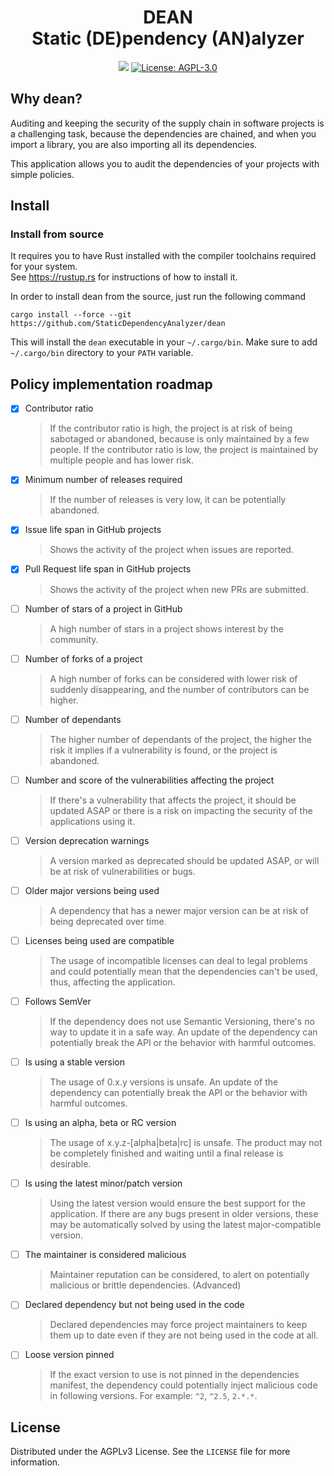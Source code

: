 <h1 align="center" style="border-bottom: none">
    <b>
        DEAN<br>
    </b>
    Static (DE)pendency (AN)alyzer <br>
</h1>

<p align="center">
<a href="https://github.com/StaticDependencyAnalyzer/dean/actions/workflows/ci.yml"><img src=https://github.com/StaticDependencyAnalyzer/dean/actions/workflows/ci.yml/badge.svg?branch=master" /></a>
<a href="https://opensource.org/licenses/AGPL-3.0"><img src="https://img.shields.io/badge/license-AGPL--3.0-blue" alt="License: AGPL-3.0"></a>
</p>

## Why dean?

Auditing and keeping the security of the supply chain in software projects is a challenging task, because the
dependencies are chained, and when you import a library, you are also importing all its dependencies.

This application allows you to audit the dependencies of your projects with simple policies.

## Install

### Install from source

It requires you to have Rust installed with the compiler toolchains required for your system. <br>See https://rustup.rs
for instructions of how to install it.

In order to install dean from the source, just run the following command

```
cargo install --force --git https://github.com/StaticDependencyAnalyzer/dean
```

This will install the `dean` executable in your `~/.cargo/bin`.
Make sure to add `~/.cargo/bin` directory to your `PATH` variable.

## Policy implementation roadmap

- [x] Contributor ratio
  > If the contributor ratio is high, the project is at risk of being sabotaged or abandoned, because is only maintained
  by a few people.
  > If the contributor ratio is low, the project is maintained by multiple people and has lower risk.
- [x] Minimum number of releases required
  > If the number of releases is very low, it can be potentially abandoned.
- [x] Issue life span in GitHub projects
  > Shows the activity of the project when issues are reported.
- [x] Pull Request life span in GitHub projects
  > Shows the activity of the project when new PRs are submitted.
- [ ] Number of stars of a project in GitHub
  > A high number of stars in a project shows interest by the community.
- [ ] Number of forks of a project
  > A high number of forks can be considered with lower risk of suddenly disappearing, and the number of contributors
  can be higher.
- [ ] Number of dependants
  > The higher number of dependants of the project, the higher the risk it implies if a vulnerability is found, or the
  project is abandoned.
- [ ] Number and score of the vulnerabilities affecting the project
  > If there's a vulnerability that affects the project, it should be updated ASAP or there is a risk on impacting the
  security of the applications using it.
- [ ] Version deprecation warnings
  > A version marked as deprecated should be updated ASAP, or will be at risk of vulnerabilities or bugs.
- [ ] Older major versions being used
  > A dependency that has a newer major version can be at risk of being deprecated over time.
- [ ] Licenses being used are compatible
  > The usage of incompatible licenses can deal to legal problems and could potentially mean that the dependencies can't
  be used, thus, affecting the application.
- [ ] Follows SemVer
  > If the dependency does not use Semantic Versioning, there's no way to update it in a safe way. An update of the
  dependency can potentially break the API or the behavior with harmful outcomes.
- [ ] Is using a stable version
  > The usage of 0.x.y versions is unsafe. An update of the dependency can potentially break the API or the behavior
  with harmful outcomes.
- [ ] Is using an alpha, beta or RC version
  > The usage of x.y.z-[alpha|beta|rc] is unsafe. The product may not be completely finished and waiting until a final
  release is desirable.
- [ ] Is using the latest minor/patch version
  > Using the latest version would ensure the best support for the application. If there are any bugs present in older
  versions, these may be automatically solved by using the latest major-compatible version.
- [ ] The maintainer is considered malicious
  > Maintainer reputation can be considered, to alert on potentially malicious or brittle dependencies. (Advanced)
- [ ] Declared dependency but not being used in the code
  > Declared dependencies may force project maintainers to keep them up to date even if they are not being used in the
  code at all.
- [ ] Loose version pinned
  > If the exact version to use is not pinned in the dependencies manifest, the dependency could potentially inject
  malicious code in following versions. For example: `^2`, `^2.5`, `2.*.*`.

## License

Distributed under the AGPLv3 License. See the `LICENSE` file for more information.
